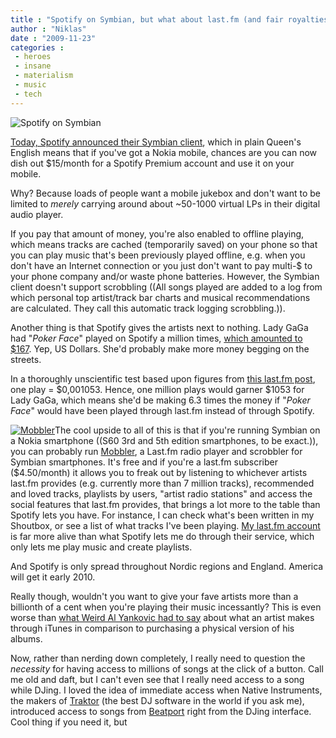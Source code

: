 ```yaml
---
title : "Spotify on Symbian, but what about last.fm (and fair royalties for artists)?"
author : "Niklas"
date : "2009-11-23"
categories : 
 - heroes
 - insane
 - materialism
 - music
 - tech
---
```


![Spotify on Symbian](http://img.youtube.com/vi/ipygzjcEyRU/0.jpg)

[Today, Spotify announced their Symbian client](http://www.spotify.com/blog/archives/2009/11/23/spotify-for-nokia-and-more), which in plain Queen's English means that if you've got a Nokia mobile, chances are you can now dish out $15/month for a Spotify Premium account and use it on your mobile.

Why? Because loads of people want a mobile jukebox and don't want to be limited to _merely_ carrying around about ~50-1000 virtual LPs in their digital audio player.

If you pay that amount of money, you're also enabled to offline playing, which means tracks are cached (temporarily saved) on your phone so that you can play music that's been previously played offline, e.g. when you don't have an Internet connection or you just don't want to pay multi-$ to your phone company and/or waste phone batteries. However, the Symbian client doesn't support scrobbling ((All songs played are added to a log from which personal top artist/track bar charts and musical recommendations are calculated. They call this automatic track logging scrobbling.)).

Another thing is that Spotify gives the artists next to nothing. Lady GaGa had "_Poker Face_" played on Spotify a million times, [which amounted to $167](http://torrentfreak.com/lady-gaga-earns-slightly-more-from-spotify-than-piracy-091121/). Yep, US Dollars. She'd probably make more money begging on the streets.

In a thoroughly unscientific test based upon figures from [this last.fm post](http://www.last.fm/group/Electronica/forum/202/_/507395), one play = $0,001053. Hence, one million plays would garner $1053 for Lady GaGa, which means she'd be making 6.3 times the money if "_Poker Face_" would have been played through last.fm instead of through Spotify.

[![Mobbler](http://farm3.static.flickr.com/2603/4029703605_0d53baacf5_o.jpg)](http://code.google.com/p/mobbler)The cool upside to all of this is that if you're running Symbian on a Nokia smartphone ((S60 3rd and 5th edition smartphones, to be exact.)), you can probably run [Mobbler](http://code.google.com/p/mobbler), a Last.fm radio player and scrobbler for Symbian smartphones. It's free and if you're a last.fm subscriber ($4.50/month) it allows you to freak out by listening to whichever artists last.fm provides (e.g. currently more than 7 million tracks), recommended and loved tracks, playlists by users, "artist radio stations" and access the social features that last.fm provides, that brings a lot more to the table than Spotify lets you have. For instance, I can check what's been written in my Shoutbox, or see a list of what tracks I've been playing. [My last.fm account](http://www.last.fm/user/pivic) is far more alive than what Spotify lets me do through their service, which only lets me play music and create playlists.

And Spotify is only spread throughout Nordic regions and England. America will get it early 2010.

Really though, wouldn't you want to give your fave artists more than a billionth of a cent when you're playing their music incessantly? This is even worse than [what Weird Al Yankovic had to say](http://digitalmusic.weblogsinc.com/2006/06/14/weird-al-yankovic-says-digital-is-a-raw-deal-for-some-artists) about what an artist makes through iTunes in comparison to purchasing a physical version of his albums.

Now, rather than nerding down completely, I really need to question the _necessity_ for having access to millions of songs at the click of a button. Call me old and daft, but I can't even see that I really need access to a song while DJing. I loved the idea of immediate access when Native Instruments, the makers of [Traktor](http://www.native-instruments.com/#/en/products/dj/traktor-pro/) (the best DJ software in the world if you ask me), introduced access to songs from [Beatport](http://www.beatport.com) right from the DJing interface. Cool thing if you need it, but
